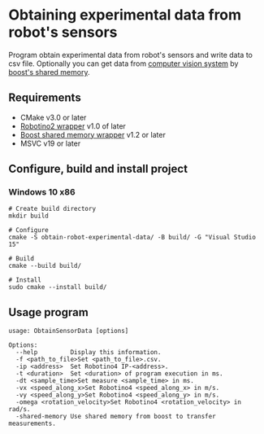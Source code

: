 # Obtaining experimental data from robot's sensors

Program obtain experimental data from robot's sensors and write data to csv file.
Optionally you can get data from [computer vision system](https://github.com/BrOleg5/mobile-robot-localization) by [boost's shared memory](https://github.com/BrOleg5/boost-shared-memory-wrapper).

## Requirements

- CMake v3.0 or later
- [Robotino2 wrapper](https://github.com/BrOleg5/robotino4-lib) v1.0 of later
- [Boost shared memory wrapper](https://github.com/BrOleg5/boost-shared-memory-wrapper) v1.2 or later
- MSVC v19 or later

## Configure, build and install project

### Windows 10 x86

```
# Create build directory
mkdir build

# Configure
cmake -S obtain-robot-experimental-data/ -B build/ -G "Visual Studio 15"

# Build
cmake --build build/

# Install
sudo cmake --install build/
```

## Usage program

```
usage: ObtainSensorData [options]

Options:
  --help         Display this information.
  -f <path_to_file>Set <path_to_file>.csv.
  -ip <address>  Set Robotino4 IP-<address>.
  -t <duration>  Set <duration> of program execution in ms.
  -dt <sample_time>Set measure <sample_time> in ms.
  -vx <speed_along_x>Set Robotino4 <speed_along_x> in m/s.
  -vy <speed_along_y>Set Robotino4 <speed_along_y> in m/s.
  -omega <rotation_velocity>Set Robotino4 <rotation_velocity> in rad/s.
  -shared-memory Use shared memory from boost to transfer measurements.
```